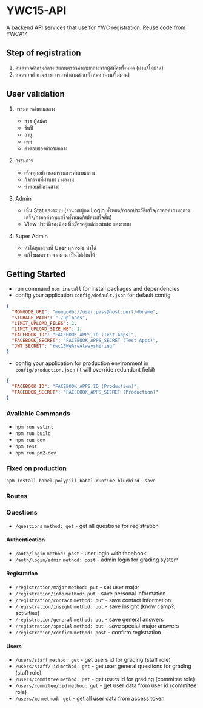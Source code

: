 # YWC15-API

A backend API services that use for YWC registration. Reuse code from YWC#14

## Step of registration
1. คนตรวจคำถามกลาง สแกนตรวจคำถามกลางจากผู้สมัครทั้งหมด (ผ่าน/ไม่ผ่าน)
2. คนตรวจคำถามสาขา ตรวจคำถามสาขาทั้งหมด (ผ่าน/ไม่ผ่าน)

## User validation
1. กรรมการคำถามกลาง
    - สาขาผู้สมัคร
    - ชั้นปี
    - อายุ
    - เพศ
    - คำตอบของคำถามกลาง

  2. กรรมการ
      - เห็นทุกอย่างของกรรมการคำถามกลาง
      - กิจกรรมที่ผ่านมา / ผลงาน
      - คำตอบคำถามสาขา
  3. Admin
      - เห็น Stat ของระบบ (จำนวณผู้กด Login ทั้งหมด/กรอกประวัติเสร็จ/กรอกคำถามกลางเสร็จ/กรอกคำถามเสร็จทั้งหมด/สมัครเสร็จสิ้น)
      - View ประวัติของน้อง ที่สมัครอยู่แต่ละ state ของระบบ
  4. Super Admin
      - ทำได้ทุกอย่างที่ User ทุก role ทำได้
      - แก้ไขผลตรวจ จากผ่าน เป็นไม่ผ่านได้

## Getting Started
- run command `npm install` for install packages and dependencies
- config your application `config/default.json` for default config

```json
{
  "MONGODB_URI": "mongodb://user:pass@host:port/dbname",
  "STORAGE_PATH": "./uploads",
  "LIMIT_UPLOAD_FILES": 2,
  "LIMIT_UPLOAD_SIZE_MB": 2,
  "FACEBOOK_ID": "FACEBOOK_APPS_ID (Test Apps)",
  "FACEBOOK_SECRET": "FACEBOOK_APPS_SECRET (Test Apps)",
  "JWT_SECRET": "Ywc15WeAreAlwaysHiring"
}
```

- config your application for production environment in `config/production.json` (it will override redundant field)
```json
{
  "FACEBOOK_ID": "FACEBOOK_APPS_ID (Production)",
  "FACEBOOK_SECRET": "FACEBOOK_APPS_SECRET (Production)"
}
```

### Available Commands
- `npm run eslint`
- `npm run build`
- `npm run dev`
- `npm test`
- `npm run pm2-dev`

### Fixed on production
```
npm install babel-polypill babel-runtime bluebird —save
```

### Routes

### Questions
- `/questions` `method: get` - get all questions for registration

#### Authentication
- `/auth/login` `method: post` - user login with facebook
- `/auth/login/admin` `method: post` - admin login for grading system

#### Registration
- `/registration/major` `method: put` - set user major
- `/registration/info` `method: put` - save personal information
- `/registration/contact` `method: put` - save contact information
- `/registration/insight` `method: put` - save insight (know camp?, activities)
- `/registration/general` `method: put` - save general answers
- `/registration/special` `method: put` - save special-major answers
- `/registration/confirm` `method: post` - confirm registration

#### Users
- `/users/staff` `method: get` - get users id for grading (staff role)
- `/users/staff/:id` `method: get` - get user general questions for grading (staff role)
- `/users/committee` `method: get` - get users id for grading (commitee role)
- `/users/commitee/:id` `method: get` - get user data from user id (commitee role)
- `/users/me` `method: get` - get all user data from access token
